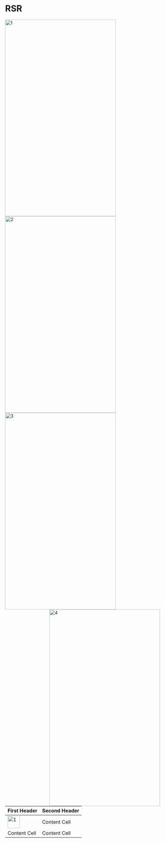 # RSR
<img src="multicolored-abstract-painting-1269968.jpg"  alt="1" width = 360px height = 640px >
<img src="img2.png" alt="2" width = 360px height = 640px>
<img src="./Scshot/cab_arrived.png" alt="3" width = 360px height = 640px>
<img src="./Scshot/trip_end.png" align="right" alt="4" width = 360px height = 640px>

| First Header  | Second Header |
| ------------- | ------------- |
|<img src="multicolored-abstract-painting-1269968.jpg"  alt="1" width = 40px height = 40px > | Content Cell  |
| Content Cell  | Content Cell  |
 
